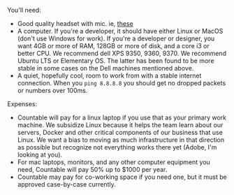
You'll need:

  * Good quality headset with mic. ie, [these](https://www.amazon.com/Mpow-Microphone-Cancelling-Lightweight-Headphones/dp/B06XWG12QS/ref=sr_1_2?ie=UTF8&qid=1531614591&sr=8-2&keywords=headset+wired+-wireless#customerReviews)
  * A computer. If you're a developer, it should have either Linux or MacOS (don't use Windows for work). If you're a developer or designer, you want 4GB or more of RAM, 128GB or more of disk, and a core i3 or better CPU. We recommend dell XPS 9350, 9360, 9370. We recommend Ubuntu LTS or Elementary OS. The latter has been found to be more stable in some cases on the Dell machines mentioned above.
  * A quiet, hopefully cool, room to work from with a stable internet connection. When you `ping 8.8.8.8` you should get no dropped packets or numbers over 100ms.

Expenses:
  * Countable will pay for a linux laptop if you use that as your primary work machine. We subsidize Linux because it helps the team learn about our servers, Docker and other critical components of our business that use Linux. We want a bias to moving as much infrastructure in that direction as possible but recognize not everything works there yet (Adobe, I'm looking at you).
  * For mac laptops, monitors, and any other computer equipment you need, Countable will pay 50% up to $1000 per year.
  * Countable may pay for co-working space if you need one, but it must be approved case-by-case currently.
